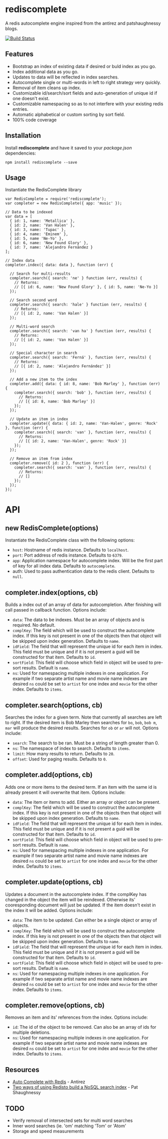 rediscomplete
=============

A redis autocomplete engine inspired from the antirez and patshaughnessy blogs.

[![Build Status](https://travis-ci.org/petreboy14/rediscomplete.png?branch=master)](https://travis-ci.org/petreboy14/rediscomplete)

## Features

* Bootstrap an index of existing data if desired or buld index as you go.
* Index additional data as you go.
* Updates to data will be reflected in index searches.
* Autocomplete single or multi-words in left to right strategy very quickly.
* Removal of item cleans up index.
* Customizable id/search/sort fields and auto-generation of unique id if one doesn't exist.
* Customizable namespacing so as to not interfere with your existing redis entries.
* Automatic alphabetical or custom sorting by sort field.
* 100% code coverage

## Installation

Install **rediscomplete** and have it saved to your _package.json_ dependencies:
```
npm install rediscomplete --save
```

## Usage

Instantiate the RedisComplete library
```
var RedisComplete = require('rediscomplete');
var completer = new RedisComplete({ app: 'music' });

// Data to be indexed
var data = [
  { id: 1, name: 'Metallica' },
  { id: 2, name: 'Van Halen' },
  { id: 3, name: 'Tupac' },
  { id: 4, name: 'Eminem' },
  { id: 5, name 'Ne-Yo' },
  { id: 6, name: 'New Found Glory' },
  { id: 7, name: 'Alejandro Fernández }
];

// Index data
completer.index({ data: data }, function (err) {

  // Search for multi-results
  completer.search({ search: 'ne' } function (err, results) { 
    // Returns: 
    // [{ id: 6, name: 'New Found Glory' }, { id: 5, name: 'Ne-Yo }]
  }); 
  
  // Search second word
  completer.search({ search: 'hale' } function (err, results) { 
    // Returns: 
    // [{ id: 2, name: 'Van Halen' }]
  });
  
  // Multi-word search
  completer.search({ search: 'van ha' } function (err, results) { 
    // Returns: 
    // [{ id: 2, name: 'Van Halen' }]
  });
  
  // Special character in search
  completer.search({ search: 'Ferná' }, function (err, results) {
    // Returns: 
    // [{ id: 2, name: 'Alejandro Fernández' }]
  });
  
  // Add a new item to the index
  completer.add({ data: { id: 8, name: 'Bob Marley' }, function (err) {
    completer.search({ search: 'bob' }, function (err, results) {
      // Returns: 
      // [{ id: 8, name: 'Bob Marley' }]
    });
  });
  
  // Update an item in index
  completer.update({ data: { id: 2, name: 'Van-Halen', genre: 'Rock' }, function (err) {
    completer.search({ search: 'van' }, function (err, results) {
      // Returns: 
      // [{ id: 2, name: 'Van-Halen', genre: 'Rock' }]
    });
  });
  
  // Remove an item from index
  completer.remove({ id: 2 }, function (err) {
    completer.search({ search: 'van' }, function (err, results) {
      // Returns: 
      // []
    });
  });
});
```

# API

## new RedisComplete(options)

Instantiate the RedisComplete class with the following options:
* `host`: Hostname of redis instance. Defaults to `localhost`.
* `port`: Port address of redis instance. Defaults to `6379`.
* `app`: Application namespace for autocomplete index. Will be the first part of key for all index data. Defaults to `autocomplete`.
* auth: Used to pass authentication data to the redis client. Defaults to `null`.

## completer.index(options, cb)

Builds a index out of an array of data for autocompletion. After finishing will call passed in callback function. Options include:
* `data`: The data to be indexes. Must be an array of objects and is required. No default.
* `complKey`: The field which will be used to construct the autocomplete index. If this key is not present in one of the objects then that object will be skipped upon index generation. Defaults to `name`.
* `idField`: The field that will represent the unique id for each item in index. This field must be unique and if it is not present a guid will be constructed for that item. Defaults to `id`.
* `sortField`: This field will choose which field in object will be used to pre-sort results. Default is `name`.
* `ns`: Used for namespacing multiple indexes in one application. For example if two separate artist name and movie name indexes are desired `ns` could be set to `artist` for one index and `movie` for the other index. Defaults to `items`. 

## completer.search(options, cb)

Searches the index for a given term. Note that currently all searches are left to right. If the desired item is Bob Marley then searches for `bo`, `bob`, `bob m`, `mar` will produce the desired results. Searches for `ob` or `ar` will not. Options include:
* `search`: The search to be ran. Must be a string of length greater than 0. 
* `ns`: The namespace of index to search. Defaults to `items`. 
* `limit`: How many results to return. Defaults to `20`.
* `offset`: Used for paging results. Defaults to `0`.

## completer.add(options, cb)

Adds one or more items to the desired term. If an item with the same id is already present it will overwrite that item. Options include:

* `data`: The item or items to add. Either an array or object can be present.
* `complKey`: The field which will be used to construct the autocomplete index. If this key is not present in one of the objects then that object will be skipped upon index generation. Defaults to `name`.
* `idField`: The field that will represent the unique id for each item in index. This field must be unique and if it is not present a guid will be constructed for that item. Defaults to `id`.
* `sortField`: This field will choose which field in object will be used to pre-sort results. Default is `name`.
* `ns`: Used for namespacing multiple indexes in one application. For example if two separate artist name and movie name indexes are desired `ns` could be set to `artist` for one index and `movie` for the other index. Defaults to `items`.

## completer.update(options, cb)

Updates a document in the autocomplete index. If the complKey has changed in the object the item will be reindexed. Otherwise its' cooresponding document will just be updated. If the item doesn't exist in the index it will be added. Options include:

* `data`: The item to be updated. Can either be a single object or array of objects. 
* `complKey`: The field which will be used to construct the autocomplete index. If this key is not present in one of the objects then that object will be skipped upon index generation. Defaults to `name`.
* `idField`: The field that will represent the unique id for each item in index. This field must be unique and if it is not present a guid will be constructed for that item. Defaults to `id`.
* `sortField`: This field will choose which field in object will be used to pre-sort results. Default is `name`.
* `ns`: Used for namespacing multiple indexes in one application. For example if two separate artist name and movie name indexes are desired `ns` could be set to `artist` for one index and `movie` for the other index. Defaults to `items`.
 
## completer.remove(options, cb)

Removes an item and its' references from the index. Options include:

* `id`: The id of the object to be removed. Can also be an array of ids for multiple deletions. 
* `ns`: Used for namespacing multiple indexes in one application. For example if two separate artist name and movie name indexes are desired `ns` could be set to `artist` for one index and `movie` for the other index. Defaults to `items`.

## Resources

* [Auto Complete with Redis](http://oldblog.antirez.com/post/autocomplete-with-redis.html) - Antirez
* [Two ways of using Redisto build a NoSQL search index](http://patshaughnessy.net/2011/11/29/two-ways-of-using-redis-to-build-a-nosql-autocomplete-search-index) - Pat Shaughnessy

## TODO
* Verify removal of intersected sets for multi word searches
* Inner word searches (ie. 'om' matching 'Tom' or 'Atom'
* Storage and speed measurements
